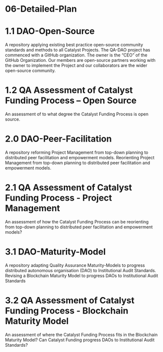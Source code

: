 # 06-Detailed-Plan

# 1.1 DAO-Open-Source

A repository applying existing best practice open-source community standards and methods to all Catalyst Projects.
The QA-DAO project has commenced with a GitHub organization. The owner is the “CEO” of the GitHub Organization. Our members are open-source partners working with the owner to implement the Project and our collaborators are the wider open-source community.

# 1.2 QA Assessment of Catalyst Funding Process – Open Source

An assessment of to what degree the Catalyst Funding Process is open source.

# 2.0 DAO-Peer-Facilitation

A repository reforming Project Management from top-down planning to distributed peer facilitation and empowerment models.
Reorienting Project Management from top-down planning to distributed peer facilitation and empowerment models.

# 2.1 QA Assessment of Catalyst Funding Process - Project Management

An assessment of how the Catalyst Funding Process can be reorienting from top-down planning to distributed peer facilitation and empowerment models?

# 3.1 DAO-Maturity-Model

A repository adapting Quality Assurance Maturity-Models to progress distributed autonomous organisation (DAO) to Institutional Audit Standards.
Revising a Blockchain Maturity Model to progress DAOs to Institutional Audit Standards

# 3.2 QA Assessment of Catalyst Funding Process - Blockchain Maturity Model

An assessment of where the Catalyst Funding Process fits in the Blockchain Maturity Model? Can Catalyst Funding progress DAOs to Institutional Audit Standards?

